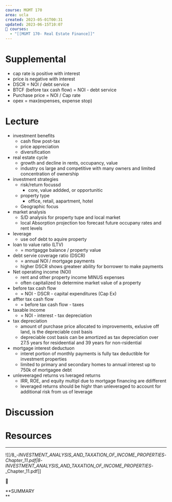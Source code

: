 ```yaml
---
course: MGMT 170
area: ucla
created: 2023-05-01T00:31
updated: 2023-06-15T10:07
📕 courses:
  - "[[MGMT 170- Real Estate Finance]]"
---
```

# Supplemental

- cap rate is positive with interest
- price is negative with interest
- DSCR = NOI / debt service
- BTCF (before tax cash flow) = NOI - debt service
- Purchase price = NOI / Cap rate
- opex = max(expenses, expense stop)

# Lecture

- investment benefits
    - cash flow post-tax
    - price appreciation
    - diversification
- real estate cycle
    - growth and decline in rents, occupancy, value
    - industry os large and competitive with many owners and limited concentration of ownership
- investment strategies
    - risk/return focussd
        - core, value addded, or opportunitic
    - property type
        - office, retail, aapartment, hotel
    - Geographic focus
- market analysis
    - S/D analysis for property tupe and local market
    - local Absorption projection too forecast future occupany rates and rent levels
- leverage
    - use oof debt to aquire property
- loan to value ratio (LTV)
    - = mortgagge balance / property value
- debt servie coverage ratio (DSCR)
    - = annual NOI / mortgage payments
    - higher DSCR shows greateer ability for borrower to make payments
- Net operating income (NOI)
    - rent and other property income MINUS expenses
    - often capitalized to determine market value of a property
- before tax cash flow
    - = NOI - DSCR - capital expenditures (Cap Ex)
- affter tax cash flow
    - = before tax cash flow - taxes
- taxable income
    - = NOI - interest - tax depreciation
- tax depreciation
    - amount of purchase price allocated to improvements, exlusive off land, is the depreciable cost basis
    - depreciable cost basis can be amortized as tax depreciation over 27.5 years for resideential and 39 years for non-rsidential
- mortgage interest deductuon
    - interet portion of monthly payments is fully tax deductible for investment properties
    - limited to primary and secondary homes to annual interest up to 750k of mortgagee debt
- unleveeraged returns vs lveraged returns
    - IRR, ROE, and equity multipl due to mortgage financing are ddifferent
    - leveraged returns should be highr than unleveraged to account for additional risk from us of leverage

# Discussion

# Resources

---

![[/8_-_INVESTMENT_ANALYSIS_AND_TAXATION_OF_INCOME_PROPERTIES_-_Chapter_11.pdf|8_-_INVESTMENT_ANALYSIS_AND_TAXATION_OF_INCOME_PROPERTIES_-_Chapter_11.pdf]]

📌

**SUMMARY  
**
